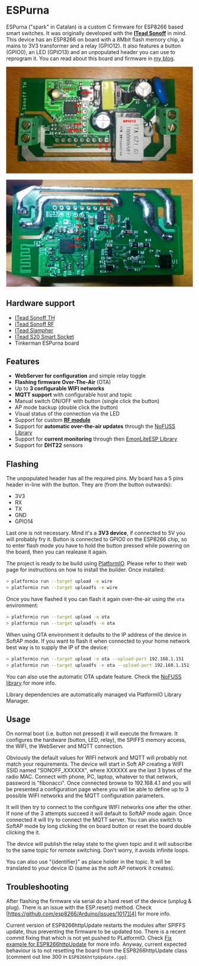 # ESPurna

ESPurna ("spark" in Catalan) is a custom C firmware for ESP8266 based smart switches. It was originally developed with the **[ITead Sonoff][1]** in mind. This device has an ESP8266 on board with a 8Mbit flash memory chip, a mains to 3V3 transformer and a relay (GPIO12). It also features a button (GPIO0), an LED (GPIO13) and an unpopulated header you can use to reprogram it.
You can read about this board and firmware in [my blog][2].

![Sonoff board - front view](/images/pinout_front.jpg)

![Sonoff board - back view](/images/pinout_back.jpg)

## Hardware support

* [ITead Sonoff TH][1]
* [ITead Sonoff RF][8]
* [ITead Slampher][9]
* [ITead S20 Smart Socket][10]
* Tinkerman ESPurna board

## Features

* **WebServer for configuration** and simple relay toggle
* **Flashing firmware Over-The-Air** (OTA)
* Up to **3 configurable WIFI networks**
* **MQTT support** with configurable host and topic
* Manual switch ON/OFF with button (single click the button)
* AP mode backup (double click the button)
* Visual status of the connection via the LED
* Support for custom **[RF module][2]**
* Support for **automatic over-the-air updates** through the [NoFUSS Library][6]
* Support for **current monitoring** through then [EmonLiteESP Library][7]
* Support for **DHT22** sensors


## Flashing

The unpopulated header has all the required pins. My board has a 5 pins header in-line with the button. They are (from the button outwards):

* 3V3
* RX
* TX
* GND
* GPIO14

Last one is not necessary. Mind it's a **3V3 device**, if connected to 5V you will probably fry it. Button is connected to GPIO0 on the ESP8266 chip, so to enter flash mode you have to hold the button pressed while powering on the board, then you can realease it again.

The project is ready to be build using [PlatformIO][3].
Please refer to their web page for instructions on how to install the builder. Once installed:

```bash
> platformio run --target upload -e wire
> platformio run --target uploadfs -e wire
```

Once you have flashed it you can flash it again over-the-air using the ```ota``` environment:

```bash
> platformio run --target upload -e ota
> platformio run --target uploadfs -e ota
```

When using OTA environment it defaults to the IP address of the device in SoftAP mode. If you want to flash it when connected to your home network best way is to supply the IP of the device:

```bash
> platformio run --target upload -e ota --upload-port 192.168.1.151
> platformio run --target uploadfs -e ota --upload-port 192.168.1.151
```

You can also use the automatic OTA update feature. Check the [NoFUSS library][6] for more info.

Library dependencies are automatically managed via PlatformIO Library Manager.

## Usage

On normal boot (i.e. button not pressed) it will execute the firmware. It configures the hardware (button, LED, relay), the SPIFFS memory access, the WIFI, the WebServer and MQTT connection.

Obviously the default values for WIFI network and MQTT will probably not match your requirements. The device will start in Soft AP creating a WIFI SSID named "SONOFF_XXXXXX", where XXXXXX are the last 3 bytes of the radio MAC. Connect with phone, PC, laptop, whatever to that network, password is "fibonacci". Once connected
browse to 192.168.4.1 and you will be presented a configuration page where you will be able to define up to 3 possible WIFI networks and the MQTT configuration parameters.

It will then try to connect to the configure WIFI networks one after the other. If none of the 3 attempts succeed it will default to SoftAP mode again. Once connected it will try to connect the MQTT server. You can also switch to SoftAP mode by long clicking the on board button or reset the board double clicking the it.

The device will publish the relay state to the given topic and it will subscribe to the same topic for remote switching. Don't worry, it avoids infinite loops.

You can also use "{identifier}" as place holder in the topic. It will be translated to your device ID (same as the soft AP network it creates).

## Troubleshooting

After flashing the firmware via serial do a hard reset of the device (unplug & plug). There is an issue with the ESP.reset() method. Check [https://github.com/esp8266/Arduino/issues/1017][4] for more info.

Current version of ESP8266httpUpdate restarts the modules after SPIFFS update, thus preventing the firmware to be updated too. There is a recent commit fixing that which is not yet pushed to PLatformIO. Check [Fix example for ESP8266httpUpdate][5] for more info. Anyway, current expected behaviour is to not resetting the board from the ESP8266httpUpdate class (comment out line 300 in ```ESP8266httpUpdate.cpp```).


[1]: https://www.itead.cc/sonoff-wifi-wireless-switch.html
[2]: http://tinkerman.cat/adding-rf-to-a-non-rf-itead-sonoff
[3]: http://www.platformio.org
[4]: https://github.com/esp8266/Arduino/issues/1017
[5]: https://github.com/esp8266/Arduino/pull/2251
[6]: https://bitbucket.org/xoseperez/nofuss
[7]: https://bitbucket.org/xoseperez
[8]: https://www.itead.cc/sonoff-rf.html
[9]: https://www.itead.cc/slampher-wifi-wireless-light-holder.html
[10]: https://www.itead.cc/smart-socket-eu.html
